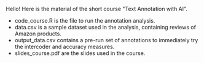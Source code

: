 Hello! Here is the material of the short course "Text Annotation with AI".

- code_course.R is the file to run the annotation analysis.
- data.csv is a sample dataset used in the analysis, containing reviews of Amazon products.
- output_data.csv contains a pre-run set of annotations to immediately try the intercoder and accuracy measures.
- slides_course.pdf are the slides used in the course.


